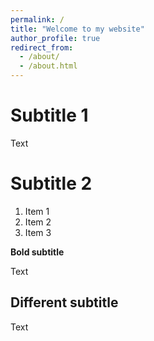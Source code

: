```yaml
---
permalink: /
title: "Welcome to my website"
author_profile: true
redirect_from: 
  - /about/
  - /about.html
---
```


Subtitle 1
======
Text

Subtitle 2
======
1. Item 1
1. Item 2
1. Item 3

**Bold subtitle**

Text

Different subtitle
------
Text
